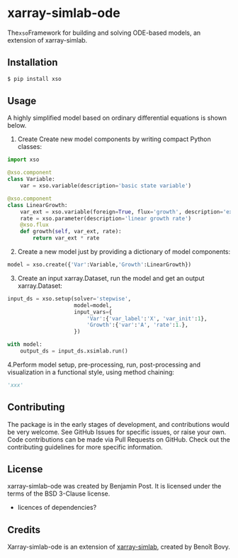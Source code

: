 # xarray-simlab-ode

The`xso`Framework for building and solving ODE-based models, an extension of xarray-simlab.

## Installation

```bash
$ pip install xso
```

## Usage
A highly simplified model based on ordinary differential equations is shown below.
1. Create Create new model components by writing compact Python classes:
```python
import xso

@xso.component
class Variable:
    var = xso.variable(description='basic state variable')

@xso.component
class LinearGrowth:
    var_ext = xso.variable(foreign=True, flux='growth', description='external state variable')
    rate = xso.parameter(description='linear growth rate')
    @xso.flux
    def growth(self, var_ext, rate):
        return var_ext * rate
```
2. Create a new model just by providing a dictionary of model components:

```python
model = xso.create({'Var':Variable,'Growth':LinearGrowth})
```
3. Create an input xarray.Dataset, run the model and get an output xarray.Dataset:

```python
input_ds = xso.setup(solver='stepwise',
                     model=model,
                     input_vars={
                         'Var':{'var_label':'X', 'var_init':1},
                         'Growth':{'var':'A', 'rate':1.},
                     })

with model:
    output_ds = input_ds.xsimlab.run()
```
4.Perform model setup, pre-processing, run, post-processing and visualization in a functional style, using method chaining:
```python
'xxx'
```

## Contributing

The package is in the early stages of development, and contributions would be very welcome. See GitHub Issues for specific issues, or raise your own.
Code contributions can be made via Pull Requests on GitHub.
Check out the contributing guidelines for more specific information.

## License

xarray-simlab-ode was created by Benjamin Post. 
It is licensed under the terms of the BSD 3-Clause license.
- licences of dependencies?

## Credits

Xarray-simlab-ode is an extension of [xarray-simlab](https://github.com/xarray-contrib/xarray-simlab), created by Benoît Bovy.
